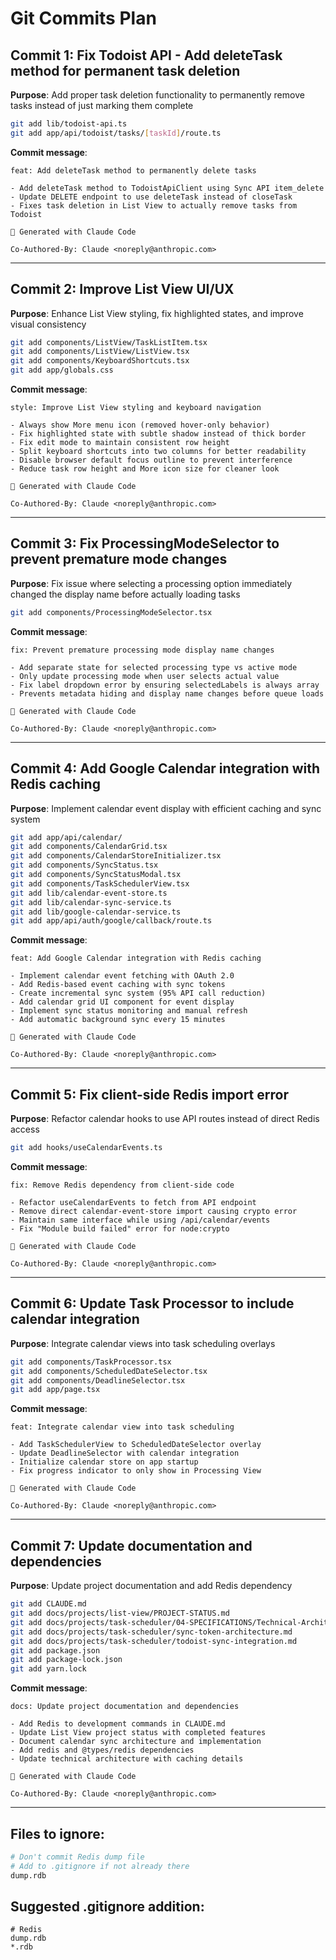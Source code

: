 # Git Commits Plan

## Commit 1: Fix Todoist API - Add deleteTask method for permanent task deletion
**Purpose**: Add proper task deletion functionality to permanently remove tasks instead of just marking them complete

```bash
git add lib/todoist-api.ts
git add app/api/todoist/tasks/[taskId]/route.ts
```

**Commit message**:
```
feat: Add deleteTask method to permanently delete tasks

- Add deleteTask method to TodoistApiClient using Sync API item_delete
- Update DELETE endpoint to use deleteTask instead of closeTask
- Fixes task deletion in List View to actually remove tasks from Todoist

🤖 Generated with Claude Code

Co-Authored-By: Claude <noreply@anthropic.com>
```

---

## Commit 2: Improve List View UI/UX
**Purpose**: Enhance List View styling, fix highlighted states, and improve visual consistency

```bash
git add components/ListView/TaskListItem.tsx
git add components/ListView/ListView.tsx
git add components/KeyboardShortcuts.tsx
git add app/globals.css
```

**Commit message**:
```
style: Improve List View styling and keyboard navigation

- Always show More menu icon (removed hover-only behavior)
- Fix highlighted state with subtle shadow instead of thick border
- Fix edit mode to maintain consistent row height
- Split keyboard shortcuts into two columns for better readability
- Disable browser default focus outline to prevent interference
- Reduce task row height and More icon size for cleaner look

🤖 Generated with Claude Code

Co-Authored-By: Claude <noreply@anthropic.com>
```

---

## Commit 3: Fix ProcessingModeSelector to prevent premature mode changes
**Purpose**: Fix issue where selecting a processing option immediately changed the display name before actually loading tasks

```bash
git add components/ProcessingModeSelector.tsx
```

**Commit message**:
```
fix: Prevent premature processing mode display name changes

- Add separate state for selected processing type vs active mode
- Only update processing mode when user selects actual value
- Fix label dropdown error by ensuring selectedLabels is always array
- Prevents metadata hiding and display name changes before queue loads

🤖 Generated with Claude Code

Co-Authored-By: Claude <noreply@anthropic.com>
```

---

## Commit 4: Add Google Calendar integration with Redis caching
**Purpose**: Implement calendar event display with efficient caching and sync system

```bash
git add app/api/calendar/
git add components/CalendarGrid.tsx
git add components/CalendarStoreInitializer.tsx
git add components/SyncStatus.tsx
git add components/SyncStatusModal.tsx
git add components/TaskSchedulerView.tsx
git add lib/calendar-event-store.ts
git add lib/calendar-sync-service.ts
git add lib/google-calendar-service.ts
git add app/api/auth/google/callback/route.ts
```

**Commit message**:
```
feat: Add Google Calendar integration with Redis caching

- Implement calendar event fetching with OAuth 2.0
- Add Redis-based event caching with sync tokens
- Create incremental sync system (95% API call reduction)
- Add calendar grid UI component for event display
- Implement sync status monitoring and manual refresh
- Add automatic background sync every 15 minutes

🤖 Generated with Claude Code

Co-Authored-By: Claude <noreply@anthropic.com>
```

---

## Commit 5: Fix client-side Redis import error
**Purpose**: Refactor calendar hooks to use API routes instead of direct Redis access

```bash
git add hooks/useCalendarEvents.ts
```

**Commit message**:
```
fix: Remove Redis dependency from client-side code

- Refactor useCalendarEvents to fetch from API endpoint
- Remove direct calendar-event-store import causing crypto error
- Maintain same interface while using /api/calendar/events
- Fix "Module build failed" error for node:crypto

🤖 Generated with Claude Code

Co-Authored-By: Claude <noreply@anthropic.com>
```

---

## Commit 6: Update Task Processor to include calendar integration
**Purpose**: Integrate calendar views into task scheduling overlays

```bash
git add components/TaskProcessor.tsx
git add components/ScheduledDateSelector.tsx
git add components/DeadlineSelector.tsx
git add app/page.tsx
```

**Commit message**:
```
feat: Integrate calendar view into task scheduling

- Add TaskSchedulerView to ScheduledDateSelector overlay
- Update DeadlineSelector with calendar integration
- Initialize calendar store on app startup
- Fix progress indicator to only show in Processing View

🤖 Generated with Claude Code

Co-Authored-By: Claude <noreply@anthropic.com>
```

---

## Commit 7: Update documentation and dependencies
**Purpose**: Update project documentation and add Redis dependency

```bash
git add CLAUDE.md
git add docs/projects/list-view/PROJECT-STATUS.md
git add docs/projects/task-scheduler/04-SPECIFICATIONS/Technical-Architecture.md
git add docs/projects/task-scheduler/sync-token-architecture.md
git add docs/projects/task-scheduler/todoist-sync-integration.md
git add package.json
git add package-lock.json
git add yarn.lock
```

**Commit message**:
```
docs: Update project documentation and dependencies

- Add Redis to development commands in CLAUDE.md
- Update List View project status with completed features
- Document calendar sync architecture and implementation
- Add redis and @types/redis dependencies
- Update technical architecture with caching details

🤖 Generated with Claude Code

Co-Authored-By: Claude <noreply@anthropic.com>
```

---

## Files to ignore:
```bash
# Don't commit Redis dump file
# Add to .gitignore if not already there
dump.rdb
```

## Suggested .gitignore addition:
```
# Redis
dump.rdb
*.rdb
```